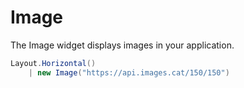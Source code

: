 # Image

The Image widget displays images in your application.

```csharp demo-below
Layout.Horizontal()
    | new Image("https://api.images.cat/150/150")
```

<WidgetDocs Type="Ivy.Image" ExtensionsType="Ivy.ImageExtensions"/> 